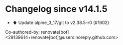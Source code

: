 # Changelog since v14.1.5
- ⬆️ Update alpine_3_17/git to v2.38.5-r0 (#1602)

Co-authored-by: renovate[bot] <29139614+renovate[bot]@users.noreply.github.com> 
